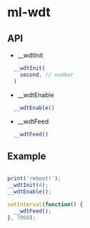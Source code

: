 # ml-wdt

## API

* __wdtInit

``` js
  __wdtInit(
    second, // number
  )

```

* __wdtEnable

``` js
  __wdtEnable()

```

* __wdtFeed

``` js
  __wdtFeed()

```

## Example

``` js

print('reboot!');
__wdtInit(4);
__wdtEnable();

setInterval(function() {
  __wdtFeed();
}, 7000);

```
